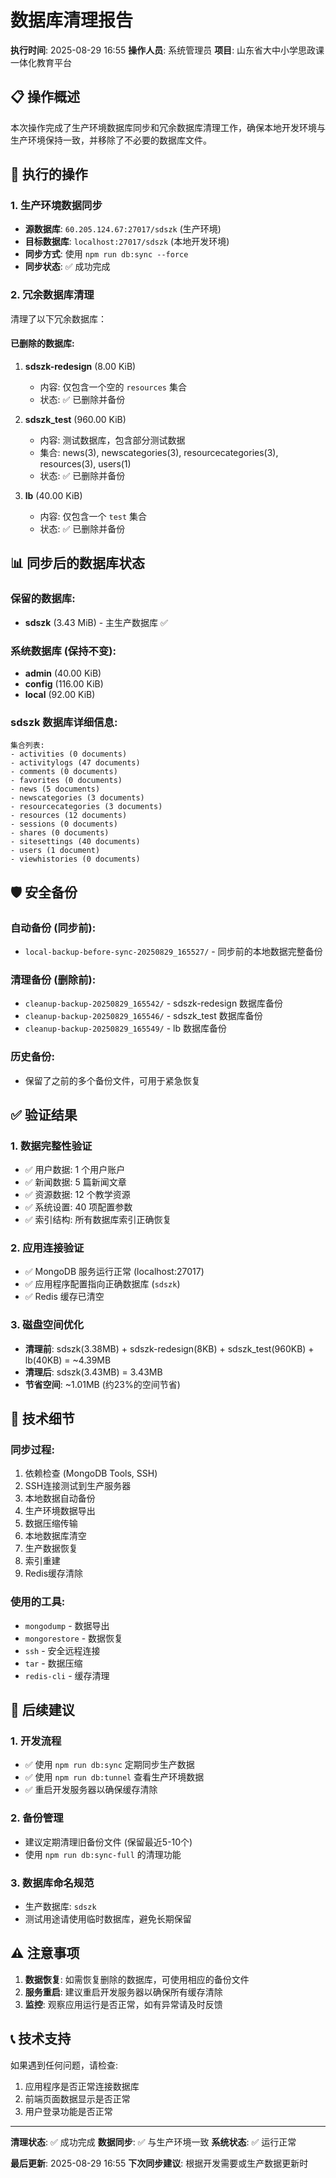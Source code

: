 # 数据库清理报告

**执行时间**: 2025-08-29 16:55
**操作人员**: 系统管理员
**项目**: 山东省大中小学思政课一体化教育平台

## 📋 操作概述

本次操作完成了生产环境数据库同步和冗余数据库清理工作，确保本地开发环境与生产环境保持一致，并移除了不必要的数据库文件。

## 🎯 执行的操作

### 1. 生产环境数据同步
- **源数据库**: `60.205.124.67:27017/sdszk` (生产环境)
- **目标数据库**: `localhost:27017/sdszk` (本地开发环境)
- **同步方式**: 使用 `npm run db:sync --force`
- **同步状态**: ✅ 成功完成

### 2. 冗余数据库清理
清理了以下冗余数据库：

#### 已删除的数据库:
1. **sdszk-redesign** (8.00 KiB)
   - 内容: 仅包含一个空的 `resources` 集合
   - 状态: ✅ 已删除并备份

2. **sdszk_test** (960.00 KiB)
   - 内容: 测试数据库，包含部分测试数据
   - 集合: news(3), newscategories(3), resourcecategories(3), resources(3), users(1)
   - 状态: ✅ 已删除并备份

3. **lb** (40.00 KiB)
   - 内容: 仅包含一个 `test` 集合
   - 状态: ✅ 已删除并备份

## 📊 同步后的数据库状态

### 保留的数据库:
- **sdszk** (3.43 MiB) - 主生产数据库 ✅

### 系统数据库 (保持不变):
- **admin** (40.00 KiB)
- **config** (116.00 KiB)
- **local** (92.00 KiB)

### sdszk 数据库详细信息:
```
集合列表:
- activities (0 documents)
- activitylogs (47 documents)
- comments (0 documents)
- favorites (0 documents)
- news (5 documents)
- newscategories (3 documents)
- resourcecategories (3 documents)
- resources (12 documents)
- sessions (0 documents)
- shares (0 documents)
- sitesettings (40 documents)
- users (1 document)
- viewhistories (0 documents)
```

## 🛡️ 安全备份

### 自动备份 (同步前):
- `local-backup-before-sync-20250829_165527/` - 同步前的本地数据完整备份

### 清理备份 (删除前):
- `cleanup-backup-20250829_165542/` - sdszk-redesign 数据库备份
- `cleanup-backup-20250829_165546/` - sdszk_test 数据库备份
- `cleanup-backup-20250829_165549/` - lb 数据库备份

### 历史备份:
- 保留了之前的多个备份文件，可用于紧急恢复

## ✅ 验证结果

### 1. 数据完整性验证
- ✅ 用户数据: 1 个用户账户
- ✅ 新闻数据: 5 篇新闻文章
- ✅ 资源数据: 12 个教学资源
- ✅ 系统设置: 40 项配置参数
- ✅ 索引结构: 所有数据库索引正确恢复

### 2. 应用连接验证
- ✅ MongoDB 服务运行正常 (localhost:27017)
- ✅ 应用程序配置指向正确数据库 (`sdszk`)
- ✅ Redis 缓存已清空

### 3. 磁盘空间优化
- **清理前**: sdszk(3.38MB) + sdszk-redesign(8KB) + sdszk_test(960KB) + lb(40KB) = ~4.39MB
- **清理后**: sdszk(3.43MB) = 3.43MB
- **节省空间**: ~1.01MB (约23%的空间节省)

## 🔧 技术细节

### 同步过程:
1. 依赖检查 (MongoDB Tools, SSH)
2. SSH连接测试到生产服务器
3. 本地数据自动备份
4. 生产环境数据导出
5. 数据压缩传输
6. 本地数据库清空
7. 生产数据恢复
8. 索引重建
9. Redis缓存清除

### 使用的工具:
- `mongodump` - 数据导出
- `mongorestore` - 数据恢复
- `ssh` - 安全远程连接
- `tar` - 数据压缩
- `redis-cli` - 缓存清理

## 📝 后续建议

### 1. 开发流程
- ✅ 使用 `npm run db:sync` 定期同步生产数据
- ✅ 使用 `npm run db:tunnel` 查看生产环境数据
- ✅ 重启开发服务器以确保缓存清除

### 2. 备份管理
- 建议定期清理旧备份文件 (保留最近5-10个)
- 使用 `npm run db:sync-full` 的清理功能

### 3. 数据库命名规范
- 生产数据库: `sdszk`
- 测试用途请使用临时数据库，避免长期保留

## ⚠️ 注意事项

1. **数据恢复**: 如需恢复删除的数据库，可使用相应的备份文件
2. **服务重启**: 建议重启开发服务器以确保所有缓存清除
3. **监控**: 观察应用运行是否正常，如有异常请及时反馈

## 📞 技术支持

如果遇到任何问题，请检查:
1. 应用程序是否正常连接数据库
2. 前端页面数据显示是否正常
3. 用户登录功能是否正常

---

**清理状态**: ✅ 成功完成
**数据同步**: ✅ 与生产环境一致
**系统状态**: ✅ 运行正常

**最后更新**: 2025-08-29 16:55
**下次同步建议**: 根据开发需要或生产数据更新时
